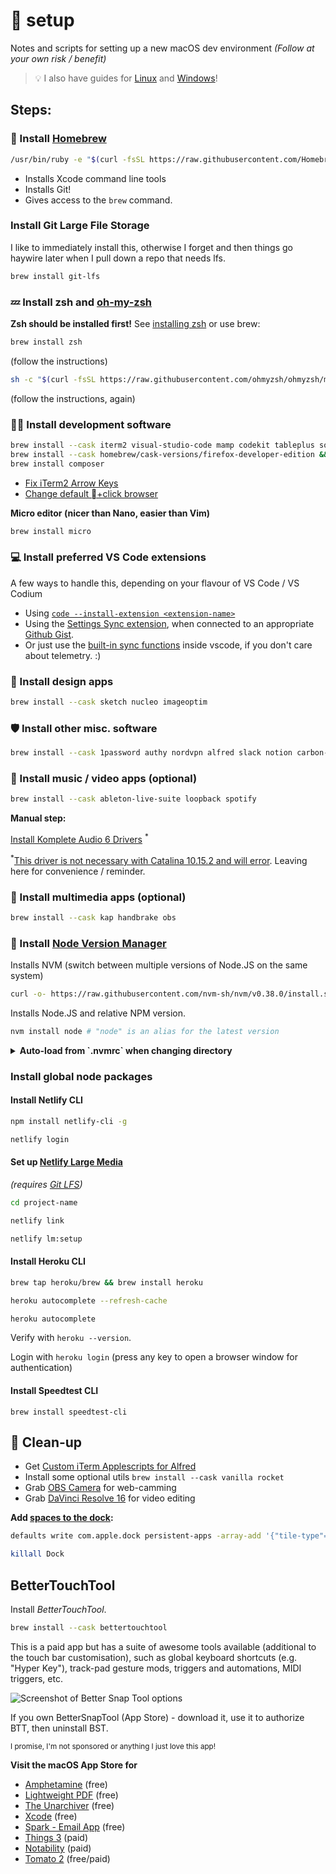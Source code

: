 #  setup

Notes and scripts for setting up a new macOS dev environment _(Follow at your own risk / benefit)_

> 💡 I also have guides for [Linux](https://github.com/miclgael/setup-linux) and [Windows](https://github.com/miclgael/setup-win)!

## Steps:

### 🍻 Install [Homebrew](https://brew.sh/)

```bash
/usr/bin/ruby -e "$(curl -fsSL https://raw.githubusercontent.com/Homebrew/install/master/install)"
```

- Installs Xcode command line tools
- Installs Git!
- Gives access to the `brew` command.

### Install Git Large File Storage

I like to immediately install this, otherwise I forget and then things go haywire later when I pull down a repo that needs lfs.

```bash
brew install git-lfs
```

### 💤 Install zsh and [oh-my-zsh](https://github.com/ohmyzsh/ohmyzsh)

**Zsh should be installed first!** See [installing zsh](https://github.com/ohmyzsh/ohmyzsh/wiki/Installing-ZSH) or use brew:

```bash
brew install zsh
```

(follow the instructions)

```bash
sh -c "$(curl -fsSL https://raw.githubusercontent.com/ohmyzsh/ohmyzsh/master/tools/install.sh)"
```

(follow the instructions, again)

### 👩‍💻 Install development software

```bash
brew install --cask iterm2 visual-studio-code mamp codekit tableplus sourcetree insomnia docker && \
brew install --cask homebrew/cask-versions/firefox-developer-edition && \
brew install composer
```

- [Fix iTerm2 Arrow Keys](https://coderwall.com/p/gfmwlw/fixing-arrow-keys-in-iterm-2)
- [Change default +click browser](https://stackoverflow.com/a/46568996)

**Micro editor (nicer than Nano, easier than Vim)**

```bash
brew install micro
```

### 💻 Install preferred VS Code extensions

A few ways to handle this, depending on your flavour of VS Code / VS Codium

- Using [`code --install-extension <extension-name>`](https://gist.github.com/miclgael/fec1768d31c92a580a3b0a28688a29e9)
- Using the [Settings Sync extension](https://marketplace.visualstudio.com/items?itemName=Shan.code-settings-sync), when connected to an appropriate [Github Gist](https://gist.github.com/miclgael/79b65d3420f95a943eb9bf94be1399c5). 
- Or just use the [built-in sync functions](https://code.visualstudio.com/docs/editor/settings-sync) inside vscode, if you don't care about telemetry. :)

### 🎨 Install design apps

```bash
brew install --cask sketch nucleo imageoptim
```

### 🛡 Install other misc. software

```bash
brew install --cask 1password authy nordvpn alfred slack notion carbon-copy-cloner dropbox
```

### 🎹 Install music / video apps (optional)

```bash
brew install --cask ableton-live-suite loopback spotify
```

**Manual step:**

[Install Komplete Audio 6 Drivers](https://www.native-instruments.com/en/support/downloads/drivers-other-files/) <sup>\*</sup>

<sup>\*</sup>[This driver is not necessary with Catalina 10.15.2 and will error](https://support.native-instruments.com/hc/en-us/community/posts/360008523278/comments/360001197857). Leaving here for convenience / reminder.

### 📼 Install multimedia apps (optional)

```bash
brew install --cask kap handbrake obs
```

### 💚 Install [Node Version Manager](https://github.com/nvm-sh/nvm)

Installs NVM (switch between multiple versions of Node.JS on the same system)

```bash
curl -o- https://raw.githubusercontent.com/nvm-sh/nvm/v0.38.0/install.sh | bash
```

Installs Node.JS <version> and relative NPM version.

```bash
nvm install node # "node" is an alias for the latest version
```

<details>
<summary><strong>Auto-load from `.nvmrc` when changing directory</strong></summary>

```zsh
# place this after nvm initialization!
autoload -U add-zsh-hook
load-nvmrc() {
  local node_version="$(nvm version)"
  local nvmrc_path="$(nvm_find_nvmrc)"

  if [ -n "$nvmrc_path" ]; then
    local nvmrc_node_version=$(nvm version "$(cat "${nvmrc_path}")")

    if [ "$nvmrc_node_version" = "N/A" ]; then
      nvm install
    elif [ "$nvmrc_node_version" != "$node_version" ]; then
      nvm use
    fi
  elif [ "$node_version" != "$(nvm version default)" ]; then
    echo "Reverting to nvm default version"
    nvm use default
  fi
}
add-zsh-hook chpwd load-nvmrc
load-nvmrc
```

[credit :)](https://github.com/nvm-sh/nvm#zsh)

</details>


### Install global node packages

#### Install Netlify CLI

```bash
npm install netlify-cli -g

netlify login
```

#### Set up [Netlify Large Media](https://docs.netlify.com/large-media/setup/)

_(requires [Git LFS](#install-git-large-file-storage))_

```bash
cd project-name

netlify link

netlify lm:setup
```

#### Install Heroku CLI

```bash
brew tap heroku/brew && brew install heroku

heroku autocomplete --refresh-cache

heroku autocomplete
```

Verify with `heroku --version`.

Login with `heroku login` (press any key to open a browser window for authentication)

#### Install Speedtest CLI

`brew install speedtest-cli`

## 🧼 Clean-up

- Get [Custom iTerm Applescripts for Alfred](https://github.com/stuartcryan/custom-iterm-applescripts-for-alfred)
- Install some optional utils `brew install --cask vanilla rocket`
- Grab [OBS Camera](https://obs.camera/docs/getting-started/ios-camera-plugin-usb/) for web-camming
- Grab [DaVinci Resolve 16](https://www.blackmagicdesign.com/products/davinciresolve/) for video editing

**Add [spaces to the dock](https://css-tricks.com/snippets/html/add-spaces-to-dock-in-os-x/):**

```bash
defaults write com.apple.dock persistent-apps -array-add '{"tile-type"="spacer-tile";}'

killall Dock
```

## BetterTouchTool

Install _BetterTouchTool_. 
  
```bash
brew install --cask bettertouchtool
```

This is a paid app but has a suite of awesome tools available (additional to the touch bar customisation), such as global keyboard shortcuts (e.g. "Hyper Key"), track-pad gesture mods, triggers and automations, MIDI triggers, etc.

![Screenshot of Better Snap Tool options](https://user-images.githubusercontent.com/4301358/123492681-8a911a80-d65d-11eb-8f8f-0215fc02c5af.png)
  
If you own BetterSnapTool (App Store) - download it, use it to authorize BTT, then uninstall BST. 

<small>I promise, I'm not sponsored or anything I just love this app!</small>
  
**Visit the macOS App Store for**

- [Amphetamine](https://apps.apple.com/au/app/amphetamine/id937984704?mt=12) (free)
- [Lightweight PDF](https://apps.apple.com/au/app/lightweight-pdf/id1450640351?mt=12) (free)
- [The Unarchiver](https://apps.apple.com/au/app/the-unarchiver/id425424353?mt=12) (free)
- [Xcode](https://apps.apple.com/au/app/xcode/id497799835?mt=12) (free)
- [Spark - Email App](https://apps.apple.com/au/app/spark-email-app-by-readdle/id1176895641?mt=12) (free)
- [Things 3](https://apps.apple.com/au/app/things-3/id904280696?mt=12) (paid)
- [Notability](https://apps.apple.com/au/app/notability/id360593530) (paid)
- [Tomato 2](https://apps.apple.com/au/app/tomato-2-pomodoro-timer/id1494210770?mt=12) (free/paid)
